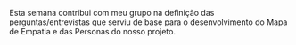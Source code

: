 
Esta semana contribui com meu grupo na definição das perguntas/entrevistas que serviu de base para o desenvolvimento do Mapa de Empatia e das Personas do nosso projeto.
